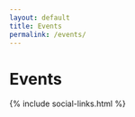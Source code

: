 ```yaml
---
layout: default
title: Events
permalink: /events/
---
```


<div class="page-section">
  <h1>Events</h1>
  <div id="calendar" class="calendar"></div>
</div>

<script type="text/javascript">
$(document).ready(function() {
    $('#calendar').fullCalendar({
      header: {
        left: 'prev,next today',
        center: 'title',
        right: 'agendaWeek,month'
      },
      defaultView: 'agendaWeek',
      googleCalendarApiKey: 'AIzaSyBoDRhd5JAtBWVaN0zzEmrKo8_0W5RKF_0',
      events: {
          googleCalendarId: 'cssbristol.co.uk_cmmb77i4kd6d9okfv5nc1pibn0@group.calendar.google.com'
      }
    })

});
</script>

{% include social-links.html %}
